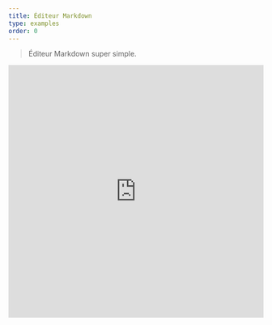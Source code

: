 ```yaml
---
title: Éditeur Markdown
type: examples
order: 0
---
```


> Éditeur Markdown super simple.

<iframe width="100%" height="500" src="https://jsfiddle.net/chrisvfritz/0dzvcf4d/embedded/result,html,js,css" allowfullscreen="allowfullscreen" frameborder="0"></iframe>
